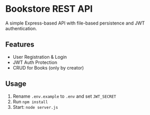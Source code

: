 # Bookstore REST API

A simple Express-based API with file-based persistence and JWT authentication.

## Features
- User Registration & Login
- JWT Auth Protection
- CRUD for Books (only by creator)

## Usage
1. Rename `.env.example` to `.env` and set `JWT_SECRET`
2. Run `npm install`
3. Start: `node server.js`




 
 
